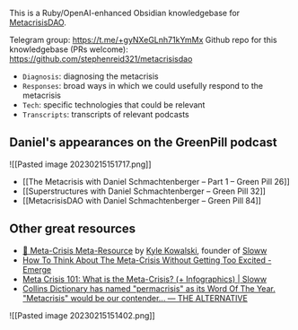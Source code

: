 This is a Ruby/OpenAI-enhanced Obsidian knowledgebase for [MetacrisisDAO](https://www.metacrisisdao.com/).

Telegram group: https://t.me/+gyNXeGLnh71kYmMx
Github repo for this knowledgebase (PRs welcome): https://github.com/stephenreid321/metacrisisdao

* `Diagnosis`: diagnosing the metacrisis
* `Responses`: broad ways in which we could usefully respond to the metacrisis
* `Tech`: specific technologies that could be relevant
* `Transcripts`: transcripts of relevant podcasts

## Daniel's appearances on the GreenPill podcast

![[Pasted image 20230215151717.png]]

* [[The Metacrisis with Daniel Schmachtenberger – Part 1 – Green Pill 26]]
* [[Superstructures with Daniel Schmachtenberger – Green Pill 32]]
* [[MetacrisisDAO with Daniel Schmachtenberger – Green Pill 84]]

## Other great resources

* [🤯 Meta-Crisis Meta-Resource](https://metacrisis.org/) by [Kyle Kowalski](https://metacrisis.org/META-CRISIS/02.+%F0%9F%91%A4+People/Kyle+Kowalski), founder of [Sloww](https://metacrisis.org/META-CRISIS/03.+%F0%9F%8C%8E+Projects/Sloww)
* [How To Think About The Meta-Crisis Without Getting Too Excited - Emerge](https://www.whatisemerging.com/opinions/how-to-think-about-the-meta-crisis-without-getting-too-excited)
* [Meta Crisis 101: What is the Meta-Crisis? (+ Infographics) | Sloww](https://www.sloww.co/meta-crisis-101/)
* [Collins Dictionary has named "permacrisis" as its Word Of The Year. "Metacrisis" would be our contender... — THE ALTERNATIVE](https://www.thealternative.org.uk/dailyalternative/2022/11/7/permacrisis-metacrisis)

![[Pasted image 20230215151402.png]]